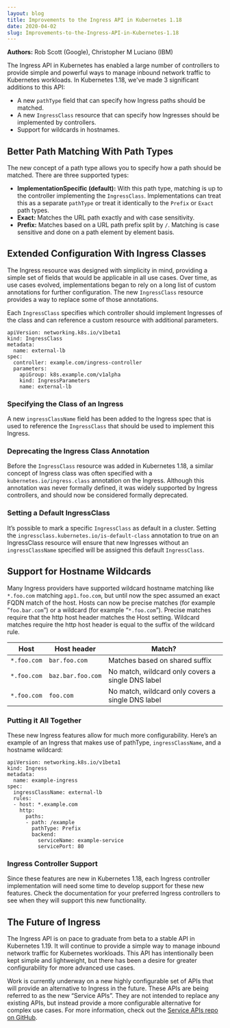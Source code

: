 ```yaml
---
layout: blog
title: Improvements to the Ingress API in Kubernetes 1.18
date: 2020-04-02
slug: Improvements-to-the-Ingress-API-in-Kubernetes-1.18
---
```


**Authors:** Rob Scott (Google), Christopher M Luciano (IBM)

The Ingress API in Kubernetes has enabled a large number of controllers to provide simple and powerful ways to manage inbound network traffic to Kubernetes workloads. In Kubernetes 1.18, we've made 3 significant additions to this API:

* A new `pathType` field that can specify how Ingress paths should be matched.
* A new `IngressClass` resource that can specify how Ingresses should be implemented by controllers.
* Support for wildcards in hostnames.

## Better Path Matching With Path Types
The new concept of a path type allows you to specify how a path should be matched. There are three supported types:

* __ImplementationSpecific (default):__ With this path type, matching is up to the controller implementing the `IngressClass`. Implementations can treat this as a separate `pathType` or treat it identically to the `Prefix` or `Exact` path types.
* __Exact:__ Matches the URL path exactly and with case sensitivity.
* __Prefix:__ Matches based on a URL path prefix split by `/`. Matching is case sensitive and done on a path element by element basis.
   
## Extended Configuration With Ingress Classes
The Ingress resource was designed with simplicity in mind, providing a simple set of fields that would be applicable in all use cases. Over time, as use cases evolved, implementations began to rely on a long list of custom annotations for further configuration. The new `IngressClass` resource provides a way to replace some of those annotations.

Each `IngressClass` specifies which controller should implement Ingresses of the class and can reference a custom resource with additional parameters. 
```
apiVersion: networking.k8s.io/v1beta1
kind: IngressClass
metadata:
  name: external-lb
spec:
  controller: example.com/ingress-controller
  parameters:
    apiGroup: k8s.example.com/v1alpha
    kind: IngressParameters
    name: external-lb
```

### Specifying the Class of an Ingress
A new `ingressClassName` field has been added to the Ingress spec that is used to reference the `IngressClass` that should be used to implement this Ingress.  

### Deprecating the Ingress Class Annotation
Before the `IngressClass` resource was added in Kubernetes 1.18, a similar concept of Ingress class was often specified with a `kubernetes.io/ingress.class` annotation on the Ingress. Although this annotation was never formally defined, it was widely supported by Ingress controllers, and should now be considered formally deprecated.

### Setting a Default IngressClass
It’s possible to mark a specific `IngressClass` as default in a cluster. Setting the
`ingressclass.kubernetes.io/is-default-class` annotation to true on an
IngressClass resource will ensure that new Ingresses without an `ingressClassName` specified will be assigned this default `IngressClass`.

## Support for Hostname Wildcards
Many Ingress providers have supported wildcard hostname matching like `*.foo.com` matching `app1.foo.com`, but until now the spec assumed an exact FQDN match of the host. Hosts can now be precise matches (for example “`foo.bar.com`”) or a wildcard (for example “`*.foo.com`”). Precise matches require that the http host header matches the Host setting. Wildcard matches require the http host header is equal to the suffix of the wildcard rule.

| Host        | Host header       | Match?                                            |
| ----------- |-------------------| --------------------------------------------------|
| `*.foo.com` | `bar.foo.com`     | Matches based on shared suffix                    |
| `*.foo.com` | `baz.bar.foo.com` | No match, wildcard only covers a single DNS label |
| `*.foo.com` | `foo.com`         | No match, wildcard only covers a single DNS label |

### Putting it All Together
These new Ingress features allow for much more configurability. Here’s an example of an Ingress that makes use of pathType, `ingressClassName`, and a hostname wildcard:

```
apiVersion: networking.k8s.io/v1beta1
kind: Ingress
metadata:
  name: example-ingress
spec:
  ingressClassName: external-lb
  rules:
  - host: *.example.com
    http:
      paths:
      - path: /example
        pathType: Prefix
        backend:
          serviceName: example-service
          servicePort: 80
```

### Ingress Controller Support
Since these features are new in Kubernetes 1.18, each Ingress controller implementation will need some time to develop support for these new features. Check the documentation for your preferred Ingress controllers to see when they will support this new functionality.

## The Future of Ingress
The Ingress API is on pace to graduate from beta to a stable API in Kubernetes 1.19. It will continue to provide a simple way to manage inbound network traffic for Kubernetes workloads. This API has intentionally been kept simple and lightweight, but there has been a desire for greater configurability for more advanced use cases. 

Work is currently underway on a new highly configurable set of APIs that will provide an alternative to Ingress in the future. These APIs are being referred to as the new “Service APIs”. They are not intended to replace any existing APIs, but instead provide a more configurable alternative for complex use cases.  For more information, check out the [Service APIs repo on GitHub](http://github.com/kubernetes-sigs/service-apis).
